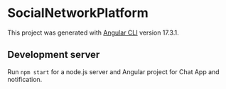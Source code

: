# SocialNetworkPlatform

This project was generated with [Angular CLI](https://github.com/angular/angular-cli) version 17.3.1.

## Development server

Run `npm start` for a node.js server and Angular project for Chat App and notification.

